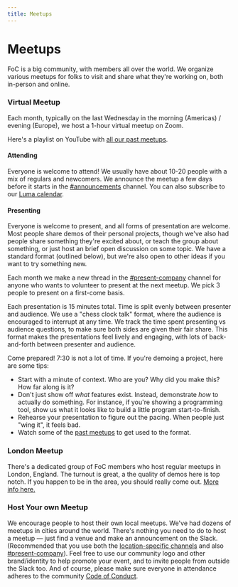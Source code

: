 ```yaml
---
title: Meetups
---
```


# Meetups

FoC is a big community, with members all over the world. We organize various meetups for folks to visit and share what they're working on, both in-person and online.

### Virtual Meetup
Each month, typically on the last Wednesday in the morning (Americas) / evening (Europe), we host a 1-hour virtual meetup on Zoom.

Here's a playlist on YouTube with [all our past meetups](https://www.youtube.com/playlist?list=PLCC8lmauZTzeEP7mIsOOI4HKeeyBN2rIy).

#### Attending
Everyone is welcome to attend! We usually have about 10-20 people with a mix of regulars and newcomers. We announce the meetup a few days before it starts in the [#announcements](/member-handbook#announcements) channel. You can also subscribe to our [Luma calendar](https://lu.ma/futureofcoding).

#### Presenting
Everyone is welcome to present, and all forms of presentation are welcome. Most people share demos of their personal projects, though we've also had people share something they're excited about, or teach the group about something, or just host an brief open discussion on some topic. We have a standard format (outlined below), but we're also open to other ideas if you want to try something new.

Each month we make a new thread in the [#present-company](/member-handbook#present-company) channel for anyone who wants to volunteer to present at the next meetup. We pick 3 people to present on a first-come basis.

Each presentation is 15 minutes total. Time is split evenly between presenter and audience. We use a "chess clock talk" format, where the audience is encouraged to interrupt at any time. We track the time spent presenting vs audience questions, to make sure both sides are given their fair share. This format makes the presentations feel lively and engaging, with lots of back-and-forth between presenter and audience.

Come prepared! 7:30 is not a lot of time. If you're demoing a project, here are some tips:
* Start with a minute of context. Who are you? Why did you make this? How far along is it?
* Don't just show off _what_ features exist. Instead, demonstrate _how_ to actually do something. For instance, if you're showing a programming tool, show us what it looks like to build a little program start-to-finish.
* Rehearse your presentation to figure out the pacing. When people just "wing it", it feels bad.
* Watch some of the [past meetups](https://www.youtube.com/playlist?list=PLCC8lmauZTzeEP7mIsOOI4HKeeyBN2rIy) to get used to the format.

### London Meetup
There's a dedicated group of FoC members who host regular meetups in London, England. The turnout is great, a the quality of demos here is top notch. If you happen to be in the area, you should really come out. [More info here.](https://lu.ma/foclondon)

### Host Your own Meetup
We encourage people to host their own local meetups. We've had dozens of meetups in cities around the world. There's nothing you need to do to host a meetup — just find a venue and make an announcement on the Slack. (Recommended that you use both the [location-specific channels](/member-handbook#location-specific-channels) and also [#present-company](/member-handbook#present-company)). Feel free to use our community logo and other brand/identity to help promote your event, and to invite people from outside the Slack too. And of course, please make sure everyone in attendance adheres to the community [Code of Conduct](https://github.com/futureofcoding/code-of-conduct).